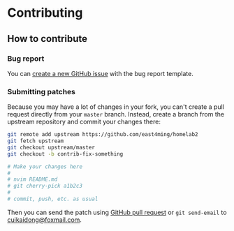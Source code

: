 # Contributing

## How to contribute

### Bug report

You can [create a new GitHub issue](https://github.com/east4ming/homelab2/issues/new/choose) with the bug report template.

### Submitting patches

Because you may have a lot of changes in your fork, you can't create a pull request directly from your `master` branch.
Instead, create a branch from the upstream repository and commit your changes there:

```sh
git remote add upstream https://github.com/east4ming/homelab2
git fetch upstream
git checkout upstream/master
git checkout -b contrib-fix-something

# Make your changes here
#
# nvim README.md
# git cherry-pick a1b2c3
#
# commit, push, etc. as usual
```

Then you can send the patch using [GitHub pull request](https://github.com/east4ming/homelab2/pulls) or `git send-email` to <cuikaidong@foxmail.com>.
